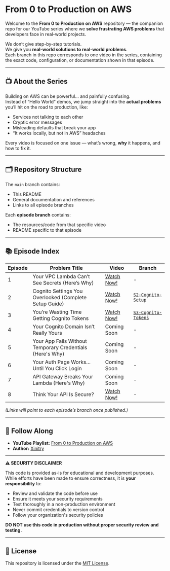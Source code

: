 # From 0 to Production on AWS

Welcome to the **From 0 to Production on AWS** repository — the companion repo for our YouTube series where we **solve frustrating AWS problems** that developers face in real-world projects.  

We don’t give step-by-step tutorials.  
We give you **real-world solutions to real-world problems**.  
Each branch in this repo corresponds to one video in the series, containing the exact code, configuration, or documentation shown in that episode.

---

## 📺 About the Series

Building on AWS can be powerful… and painfully confusing.  
Instead of “Hello World” demos, we jump straight into the **actual problems** you’ll hit on the road to production, like:

- Services not talking to each other  
- Cryptic error messages  
- Misleading defaults that break your app  
- “It works locally, but not in AWS” headaches  

Every video is focused on one issue — what’s wrong, **why** it happens, and how to fix it.

---

## 🗂 Repository Structure

The `main` branch contains:
- This README  
- General documentation and references  
- Links to all episode branches

Each **episode branch** contains:
- The resources/code from that specific video
- README specific to that episode

---

## 📚 Episode Index

| Episode | Problem Title | Video | Branch |
|---------|---------------|--------|--------|
| 1 | Your VPC Lambda Can’t See Secrets (Here’s Why) | [Watch Now!](https://youtu.be/7NdjUl2aRZc) | - |
| 2 | Cognito Settings You Overlooked (Complete Setup Guide) | [Watch Now!](https://youtu.be/hDC4V1uUFkY) | [`S2-Cognito-Setup`](https://github.com/xinitry/From-0-To-Production-On-AWS/tree/S2-Cognito-Setup) |
| 3 | You’re Wasting Time Getting Cognito Tokens | [Watch Now!](https://youtu.be/nSs08_5FICE) | [`S3-Cognito-Tokens`](https://github.com/xinitry/From-0-To-Production-On-AWS/tree/S3-Cognito-Tokens) |
| 4 | Your Cognito Domain Isn’t Really Yours | Coming Soon | - |
| 5 | Your App Fails Without Temporary Credentials (Here's Why) | Coming Soon | - |
| 6 | Your Auth Page Works… Until You Click Login | Coming Soon | - |
| 7 | API Gateway Breaks Your Lambda (Here's Why) | Coming Soon | - |
| 8 | Think Your API Is Secure? | [Watch Now!](https://youtu.be/-pYdGRvaQRE) | - |

*(Links will point to each episode’s branch once published.)*

---

## 🚀 Follow Along

- **YouTube Playlist:** [From 0 to Production on AWS](https://youtube.com/playlist?list=PLZAot5oalb8emxzTMAAkOCV71IH3rsNf-&si=0kxBGH_StkozEYVS)  
- **Author:** [Xinitry](https://xinitry.com)  

---

**⚠️ SECURITY DISCLAIMER**

This code is provided as-is for educational and development purposes. While efforts have been made to ensure correctness, it is **your responsibility** to:
- Review and validate the code before use
- Ensure it meets your security requirements
- Test thoroughly in a non-production environment
- Never commit credentials to version control
- Follow your organization's security policies

**DO NOT use this code in production without proper security review and testing.**

---

## 📜 License

This repository is licensed under the [MIT License](LICENSE).

